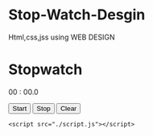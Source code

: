 # Stop-Watch-Desgin
Html,css,jss  using WEB DESIGN


<!DOCTYPE html>
<html lang="en">

<head>
	<meta charset="UTF-8">
	<meta name="viewport" content="width=device-width, initial-scale=1.0">
	<title>Stopwatch | @IT.Man Wasid Mohammad</title>
	<link href="https://fonts.googleapis.com/css2?family=Open+Sans&display=swap" rel="stylesheet">
	<link rel="stylesheet" href="./style.css">
</head>

<body>
	<div class="container">
		<h1>Stopwatch</h1>
		<p class="time">00 : 00.0</p>
		<div class="buttons">
			<button id="start" onclick="this.disabled= true;calltimer()">Start</button>
			<button id="stop" onclick="stoptimer()">Stop</button>
			<button id="clear" onclick="cleartimer()">Clear</button>
		</div>
	</div>


	<script src="./script.js"></script>
</body>

</html>
